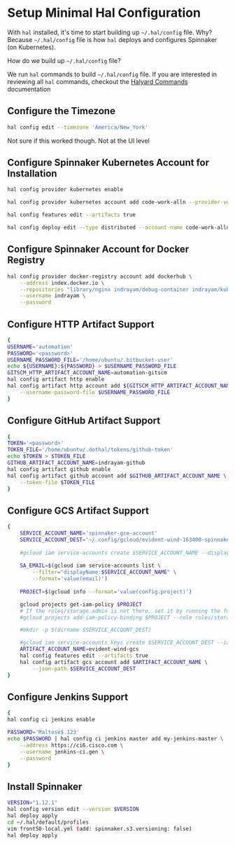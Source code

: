 # Setup Minimal Hal Configuration

With `hal` installed, it's time to start building up `~/.hal/config` file. Why? Because `~/.hal/config` file is how `hal` deploys and configures Spinnaker (on Kubernetes). 

How do we build up `~/.hal/config` file?

We run `hal` commands to build `~/.hal/config` file. If you are interested in reviewing all `hal` commands, checkout the [Halyard Commands](https://www.spinnaker.io/reference/halyard/commands/) documentation

## Configure the Timezone

```bash
hal config edit --timezone 'America/New_York'
```

Not sure if this worked though. Not at the UI level

## Configure Spinnaker Kubernetes Account for Installation

```bash
hal config provider kubernetes enable

hal config provider kubernetes account add code-work-alln --provider-version v2 --context admin@code-work-alln

hal config features edit --artifacts true

hal config deploy edit --type distributed --account-name code-work-alln

```

## Configure Spinnaker Account for Docker Registry

```bash
hal config provider docker-registry account add dockerhub \
    --address index.docker.io \
    --repositories "library/nginx indrayam/debug-container indrayam/kubia" \
    --username indrayam \
    --password
```

## Configure HTTP Artifact Support

```bash
{
USERNAME='automation'
PASSWORD='<password>'
USERNAME_PASSWORD_FILE='/home/ubuntu/.bitbucket-user'
echo ${USERNAME}:${PASSWORD} > $USERNAME_PASSWORD_FILE
GITSCM_HTTP_ARTIFACT_ACCOUNT_NAME=automation-gitscm
hal config artifact http enable
hal config artifact http account add ${GITSCM_HTTP_ARTIFACT_ACCOUNT_NAME} \
    --username-password-file $USERNAME_PASSWORD_FILE
}
```

## Configure GitHub Artifact Support

```bash
{
TOKEN='<password>'
TOKEN_FILE='/home/ubuntu/.dothal/tokens/github-token'
echo $TOKEN > $TOKEN_FILE
GITHUB_ARTIFACT_ACCOUNT_NAME=indrayam-github
hal config artifact github enable
hal config artifact github account add $GITHUB_ARTIFACT_ACCOUNT_NAME \
    --token-file $TOKEN_FILE
}
```

## Configure GCS Artifact Support

```bash
{
    SERVICE_ACCOUNT_NAME='spinnaker-gce-account'
    SERVICE_ACCOUNT_DEST='~/.config/gcloud/evident-wind-163400-spinnaker.json'
    
    #gcloud iam service-accounts create $SERVICE_ACCOUNT_NAME --display-name $SERVICE_ACCOUNT_NAME
    
    SA_EMAIL=$(gcloud iam service-accounts list \
        --filter="displayName:$SERVICE_ACCOUNT_NAME" \
        --format='value(email)')
    
    PROJECT=$(gcloud info --format='value(config.project)')

    gcloud projects get-iam-policy $PROJECT
    # If the roles/storage.admin is not there, set it by running the following command:
    #gcloud projects add-iam-policy-binding $PROJECT --role roles/storage.admin --member serviceAccount:$SA_EMAIL

    #mkdir -p $(dirname $SERVICE_ACCOUNT_DEST)

    #gcloud iam service-accounts keys create $SERVICE_ACCOUNT_DEST --iam-account $SA_EMAIL
    ARTIFACT_ACCOUNT_NAME=evident-wind-gcs
    hal config features edit --artifacts true
    hal config artifact gcs account add $ARTIFACT_ACCOUNT_NAME \
        --json-path $SERVICE_ACCOUNT_DEST
}
```

## Configure Jenkins Support

```bash
{
hal config ci jenkins enable

PASSWORD='Maltose$.123'
echo $PASSWORD | hal config ci jenkins master add my-jenkins-master \
    --address https://ci6.cisco.com \
    --username jenkins-ci.gen \
    --password
}
```

## Install Spinnaker

```bash
VERSION="1.12.1"
hal config version edit --version $VERSION
hal deploy apply
cd ~/.hal/default/profiles
vim front50-local.yml (add: spinnaker.s3.versioning: false)
hal deploy apply
```

